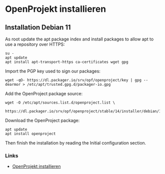# OpenProjekt installieren

## Installation Debian 11
As root update the apt package index and install packages to allow apt to use a repository over HTTPS:
```
su -
apt update
apt install apt-transport-https ca-certificates wget gpg
```
Import the PGP key used to sign our packages:
```
wget -qO- https://dl.packager.io/srv/opf/openproject/key | gpg --dearmor > /etc/apt/trusted.gpg.d/packager-io.gpg
```
Add the OpenProject package source:
```
wget -O /etc/apt/sources.list.d/openproject.list \
  https://dl.packager.io/srv/opf/openproject/stable/14/installer/debian/11.repo
```
Download the OpenProject package:
```
apt update
apt install openproject
```
Then finish the installation by reading the Initial configuration section.

### Links
+ [OpenProjekt installieren](https://www.openproject.org/de/download-und-installation/)
